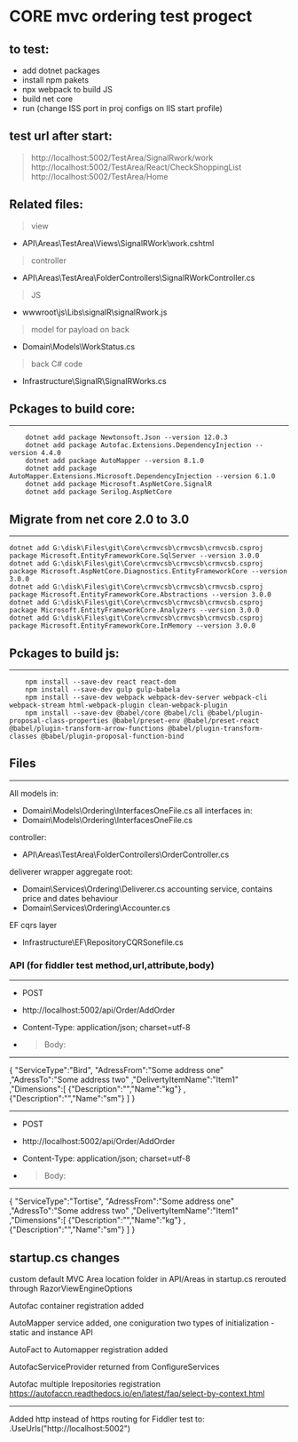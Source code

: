 # CORE mvc ordering test progect

to test:
-------------------------------------------------------
- add dotnet packages
- install npm pakets
- npx webpack to build JS
- build net core
- run
(change ISS port in proj configs on IIS start profile)

test url after start:
-------------------------------------------------------
> http://localhost:5002/TestArea/SignalRwork/work
> http://localhost:5002/TestArea/React/CheckShoppingList
> http://localhost:5002/TestArea/Home


Related files:
-------------------------------------------------------
> view
- API\Areas\TestArea\Views\SignalRWork\work.cshtml
> controller
- API\Areas\TestArea\FolderControllers\SignalRWorkController.cs
> JS
- wwwroot\js\Libs\signalR\signalRwork.js
> model for payload on back
- Domain\Models\WorkStatus.cs
> back C# code
- Infrastructure\SignalR\SignalRWorks.cs


## Pckages to build core:
-------------------------------------------------------
```
    dotnet add package Newtonsoft.Json --version 12.0.3
    dotnet add package Autofac.Extensions.DependencyInjection --version 4.4.0
    dotnet add package AutoMapper --version 8.1.0
    dotnet add package AutoMapper.Extensions.Microsoft.DependencyInjection --version 6.1.0
    dotnet add package Microsoft.AspNetCore.SignalR		
	dotnet add package Serilog.AspNetCore
```

## Migrate from net core 2.0 to 3.0
-------------------------------------------------------
```
dotnet add G:\disk\Files\git\Core\crmvcsb\crmvcsb\crmvcsb.csproj package Microsoft.EntityFrameworkCore.SqlServer --version 3.0.0
dotnet add G:\disk\Files\git\Core\crmvcsb\crmvcsb\crmvcsb.csproj package Microsoft.AspNetCore.Diagnostics.EntityFrameworkCore --version 3.0.0
dotnet add G:\disk\Files\git\Core\crmvcsb\crmvcsb\crmvcsb.csproj package Microsoft.EntityFrameworkCore.Abstractions --version 3.0.0
dotnet add G:\disk\Files\git\Core\crmvcsb\crmvcsb\crmvcsb.csproj package Microsoft.EntityFrameworkCore.Analyzers --version 3.0.0
dotnet add G:\disk\Files\git\Core\crmvcsb\crmvcsb\crmvcsb.csproj package Microsoft.EntityFrameworkCore.InMemory --version 3.0.0
```

## Pckages to build js:
-------------------------------------------------------
```
    npm install --save-dev react react-dom
    npm install --save-dev gulp gulp-babela
    npm install --save-dev webpack webpack-dev-server webpack-cli webpack-stream html-webpack-plugin clean-webpack-plugin
    npm install --save-dev @babel/core @babel/cli @babel/plugin-proposal-class-properties @babel/preset-env @babel/preset-react @babel/plugin-transform-arrow-functions @babel/plugin-transform-classes @babel/plugin-proposal-function-bind
```

## Files
-------------------------------------------------------
All models in:
- Domain\Models\Ordering\InterfacesOneFile.cs
all interfaces in:
- Domain\Models\Ordering\InterfacesOneFile.cs

controller:
- API\Areas\TestArea\FolderControllers\OrderController.cs

deliverer wrapper aggregate root:
- Domain\Services\Ordering\Deliverer.cs
accounting service, contains price and dates behaviour
- Domain\Services\Ordering\Accounter.cs

EF cqrs layer
- Infrastructure\EF\RepositoryCQRSonefile.cs


### API (for fiddler test method,url,attribute,body)

-------------------------------------------------------
- POST
- http://localhost:5002/api/Order/AddOrder
- Content-Type: application/json; charset=utf-8

- > Body:
-------------------------------------------------------
{
    "ServiceType":"Bird",
	"AdressFrom":"Some address one"
	,"AdressTo":"Some address two"
	,"DelivertyItemName":"Item1"
	,"Dimensions":[
		{"Description":"","Name":"kg"}
		,{"Description":"","Name":"sm"}
	]
}


-------------------------------------------------------
- POST
- http://localhost:5002/api/Order/AddOrder
- Content-Type: application/json; charset=utf-8

- > Body:
-------------------------------------------------------
{
    "ServiceType":"Tortise",
	"AdressFrom":"Some address one"
	,"AdressTo":"Some address two"
	,"DelivertyItemName":"Item1"
	,"Dimensions":[
		{"Description":"","Name":"kg"}
		,{"Description":"","Name":"sm"}
	]
}




startup.cs changes
-------------------------------------------------------
custom default MVC Area location folder in API/Areas
in startup.cs rerouted through  RazorViewEngineOptions

Autofac container registration added

AutoMapper service added, 
one coniguration 
two types of initialization - static and instance API

AutoFact to Automapper registration added

AutofacServiceProvider returned from ConfigureServices

Autofac multiple Irepositories registration
https://autofaccn.readthedocs.io/en/latest/faq/select-by-context.html

-------------------------------------------------------
Added http instead of https routing for Fiddler test to:
    .UseUrls("http://localhost:5002")
